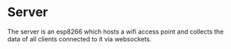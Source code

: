# Server

The server is an esp8266 which hosts a wifi access point and collects the data of all clients connected to it via websockets.
